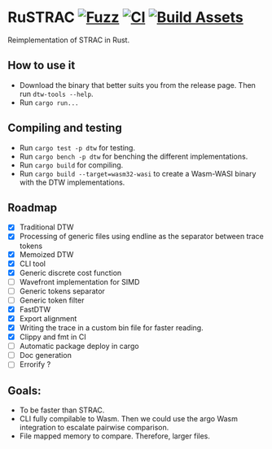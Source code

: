 # RuSTRAC [![Fuzz](https://github.com/Jacarte/RuSTRAC/actions/workflows/fuzz_lite.yml/badge.svg)](https://github.com/Jacarte/RuSTRAC/actions/workflows/fuzz_lite.yml) [![CI](https://github.com/Jacarte/RuSTRAC/actions/workflows/ci.yml/badge.svg)](https://github.com/Jacarte/RuSTRAC/actions/workflows/ci.yml) [![Build Assets](https://github.com/Jacarte/RuSTRAC/actions/workflows/ci_build.yml/badge.svg)](https://github.com/Jacarte/RuSTRAC/actions/workflows/ci_build.yml)

Reimplementation of STRAC in Rust.

## How to use it

- Download the binary that better suits you from the release page. Then run `dtw-tools --help`.
- Run `cargo run...`

## Compiling and testing

- Run `cargo test -p dtw` for testing.
- Run `cargo bench -p dtw` for benching the different implementations.
- Run `cargo build` for compiling.
- Run `cargo build --target=wasm32-wasi` to create a Wasm-WASI binary with the DTW implementations.

## Roadmap

- [x] Traditional DTW
- [x] Processing of generic files using endline as the separator between trace tokens
- [x] Memoized DTW
- [x] CLI tool
- [x] Generic discrete cost function
- [ ] Wavefront implementation for SIMD
- [ ] Generic tokens separator
- [ ] Generic token filter
- [x] FastDTW
- [x] Export alignment
- [x] Writing the trace in a custom bin file for faster reading.
- [x] Clippy and fmt in CI
- [ ] Automatic package deploy in cargo
- [ ] Doc generation
- [ ] Errorify ?

## Goals:

- To be faster than STRAC.
- CLI fully compilable to Wasm. Then we could use the argo Wasm integration to escalate pairwise comparison.
- File mapped memory to compare. Therefore, larger files.
